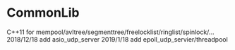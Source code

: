 # CommonLib
C++11 for mempool/avltree/segmenttree/freelocklist/ringlist/spinlock/...
2018/12/18 add asio_udp_server
2019/1/18 add epoll_udp_servier/threadpool
